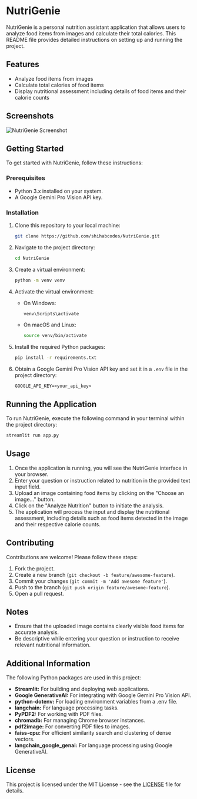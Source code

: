 # NutriGenie

NutriGenie is a personal nutrition assistant application that allows users to analyze food items from images and calculate their total calories. This README file provides detailed instructions on setting up and running the project.

## Features

- Analyze food items from images
- Calculate total calories of food items
- Display nutritional assessment including details of food items and their calorie counts

## Screenshots

![NutriGenie Screenshot](screenshot.png)


## Getting Started

To get started with NutriGenie, follow these instructions:

### Prerequisites

- Python 3.x installed on your system.
- A Google Gemini Pro Vision API key.

### Installation

1. Clone this repository to your local machine:

    ```bash
    git clone https://github.com/shihabcodes/NutriGenie.git
    ```

2. Navigate to the project directory:

    ```bash
    cd NutriGenie
    ```

3. Create a virtual environment:

    ```bash
    python -m venv venv
    ```

4. Activate the virtual environment:

    - On Windows:

        ```bash
        venv\Scripts\activate
        ```

    - On macOS and Linux:

        ```bash
        source venv/bin/activate
        ```

5. Install the required Python packages:

    ```bash
    pip install -r requirements.txt
    ```

6. Obtain a Google Gemini Pro Vision API key and set it in a `.env` file in the project directory:

    ```plaintext
    GOOGLE_API_KEY=<your_api_key>
    ```

## Running the Application

To run NutriGenie, execute the following command in your terminal within the project directory:

```bash
streamlit run app.py

```

## Usage

1. Once the application is running, you will see the NutriGenie interface in your browser.
2. Enter your question or instruction related to nutrition in the provided text input field.
3. Upload an image containing food items by clicking on the "Choose an image..." button.
4. Click on the "Analyze Nutrition" button to initiate the analysis.
5. The application will process the input and display the nutritional assessment, including details such as food items detected in the image and their respective calorie counts.

## Contributing

Contributions are welcome! Please follow these steps:

1. Fork the project.
2. Create a new branch (`git checkout -b feature/awesome-feature`).
3. Commit your changes (`git commit -m 'Add awesome feature'`).
4. Push to the branch (`git push origin feature/awesome-feature`).
5. Open a pull request.

## Notes
- Ensure that the uploaded image contains clearly visible food items for accurate analysis.
- Be descriptive while entering your question or instruction to receive relevant nutritional information.

## Additional Information
The following Python packages are used in this project:
- **Streamlit:** For building and deploying web applications.
- **Google GenerativeAI:** For integrating with Google Gemini Pro Vision API.
- **python-dotenv:** For loading environment variables from a .env file.
- **langchain:** For language processing tasks.
- **PyPDF2:** For working with PDF files.
- **chromadb:** For managing Chrome browser instances.
- **pdf2image:** For converting PDF files to images.
- **faiss-cpu:** For efficient similarity search and clustering of dense vectors.
- **langchain_google_genai:** For language processing using Google GenerativeAI.

## License
This project is licensed under the MIT License - see the [LICENSE](LICENSE) file for details.
